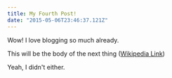 ```yaml
---
title: My Fourth Post!
date: "2015-05-06T23:46:37.121Z"
---
```


Wow! I love blogging so much already.

This will be the body of the next thing
([Wikipedia Link](https://en.wikipedia.org/wiki/Salted_duck_egg))

Yeah, I didn't either.
